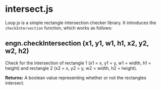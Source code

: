 # intersect.js
Loop.js is a simple rectangle intersection checker library.
It introduces the `checkIntersection` function, which works as follows:

## engn.checkIntersection (x1, y1, w1, h1, x2, y2, w2, h2)
Check for the intersection of rectangle 1
(x1 = x, y1 = y, w1 = width, h1 = height) and rectangle 2 (x2 = x, y2 = y, w2 = width, h2 = height).

**Returns:** A boolean value representing whether or not the rectangles intersect.
